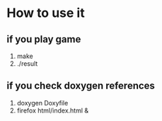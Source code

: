 # How to use it

## if you play game 

1. make
2. ./result

## if you check doxygen references

1. doxygen Doxyfile
2. firefox html/index.html &
